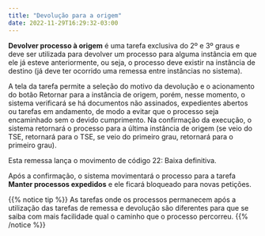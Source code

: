 ```yaml
---
title: "Devolução para a origem"
date: 2022-11-29T16:29:32-03:00
---
```


**Devolver processo à origem** é uma tarefa exclusiva do 2º e 3º graus e deve ser utilizada para devolver um processo para alguma instância em que ele já esteve anteriormente, ou seja, o processo deve existir na instância de destino (já deve ter ocorrido uma remessa entre instâncias no sistema).

A tela da tarefa permite a seleção do motivo da devolução e o acionamento do botão Retornar para a instância de origem, porém, nesse momento, o sistema verificará se há documentos não assinados, expedientes abertos ou tarefas em andamento, de modo a evitar que o processo seja encaminhado sem o devido cumprimento. Na confirmação da execução, o sistema retornará o processo para a última instância de origem (se veio do TSE, retornará para o TSE, se veio do primeiro grau, retornará para o primeiro grau).

Esta remessa lança o movimento de código 22: Baixa definitiva.

Após a confirmação, o sistema movimentará o processo para a tarefa **Manter processos expedidos** e ele ficará bloqueado para novas petições.

{{% notice tip %}}
As tarefas onde os processos permanecem após a utilização das tarefas de remessa e devolução são diferentes para que se saiba com mais facilidade qual o caminho que o processo percorreu.
{{% /notice %}}
